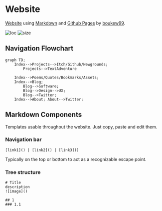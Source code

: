 # Website
[Website](https://boukew99.github.io/) using [Markdown](https://docs.github.com/en/get-started/writing-on-github/getting-started-with-writing-and-formatting-on-github/about-writing-and-formatting-on-github) and [Github Pages](https://docs.github.com/en/pages) by [boukew99](https://github.com/boukew99). 

![loc](https://img.shields.io/tokei/lines/github/boukew99/boukew99.github.io) ![size](https://img.shields.io/github/repo-size/boukew99/boukew99.github.io) 

## Navigation Flowchart
```mermaid
graph TD;
    Index-->Projects-->Itch/Github/Newgrounds; 
        Projects-->TextAdventure
  
    Index-->Poems/Quotes/Bookmarks/Assets;    
    Index-->Blog;
        Blog-->Software;
        Blog-->Design-->UX;
        Blog-->Twitter;
    Index-->About; About-->Twitter;

```
## Markdown Components
Templates usable throughout the website. Just copy, paste and edit them.

### Navigation bar
```
[link1]() | [link2]() | [link3]()
```
Typically on the top or bottom to act as a recognizable escape point.


### Tree structure
```
# Title
description
![image]()

## 1
### 1.1
```
